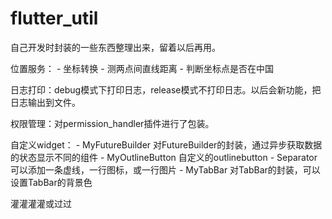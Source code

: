 # flutter_util

自己开发时封装的一些东西整理出来，留着以后再用。

位置服务：
    - 坐标转换
    - 测两点间直线距离
    - 判断坐标点是否在中国
    
日志打印：debug模式下打印日志，release模式不打印日志。以后会新功能，把日志输出到文件。

权限管理：对permission_handler插件进行了包装。

自定义widget：
    - MyFutureBuilder 对FutureBuilder的封装，通过异步获取数据的状态显示不同的组件
    - MyOutlineButton 自定义的outlinebutton
    - Separator 可以添加一条虚线，一行图标，或一行图片
    - MyTabBar 对TabBar的封装，可以设置TabBar的背景色


灌灌灌灌或过过
